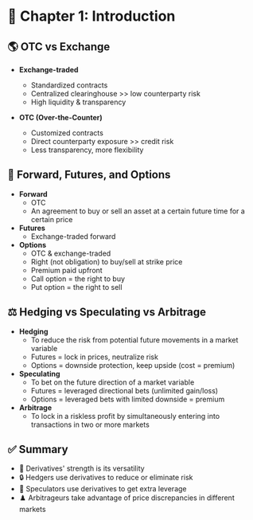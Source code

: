# 📖 Chapter 1: Introduction

## 🌎 OTC vs Exchange
- **Exchange-traded**
  - Standardized contracts
  - Centralized clearinghouse >> low counterparty risk
  - High liquidity & transparency

- **OTC (Over-the-Counter)**
  - Customized contracts
  - Direct counterparty exposure >> credit risk
  - Less transparency, more flexibility

## 🔑 Forward, Futures, and Options
- **Forward**
  - OTC
  - An agreement to buy or sell an asset at a certain future time for a certain price
- **Futures**
  - Exchange-traded forward
- **Options**
  - OTC & exchange-traded
  - Right (not obligation) to buy/sell at strike price
  - Premium paid upfront
  - Call option = the right to buy
  - Put option = the right to sell

## ⚖️  Hedging vs Speculating vs Arbitrage
- **Hedging**
  - To reduce the risk from potential future movements in a market variable
  - Futures = lock in prices, neutralize risk
  - Options = downside protection, keep upside (cost = premium)
- **Speculating**
  - To bet on the future direction of a market variable
  - Futures = leveraged directional bets (unlimited gain/loss)
  - Options = leveraged bets with limited downside = premium
- **Arbitrage**
  - To lock in a riskless profit by simultaneously entering into transactions in two or more markets

## ✅ Summary
- 💪 Derivatives' strength is its versatility
- 🔒 Hedgers use derivatives to reduce or eliminate risk
- 🎲 Speculators use derivatives to get extra leverage
- ♟️ Arbitrageurs take advantage of price discrepancies in different markets
